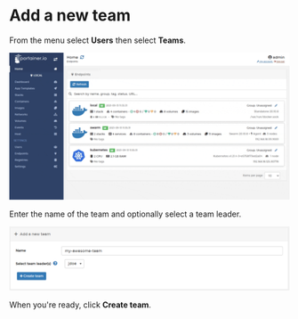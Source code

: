 # Add a new team

From the menu select **Users** then select **Teams**.&#x20;

![](../../../.gitbook/assets/users-teams-create-1.gif)

Enter the name of the team and optionally select a team leader.

![](../../../.gitbook/assets/teams-create-2.png)

When you're ready, click **Create team**.
